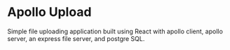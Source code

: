 # Apollo Upload

Simple file uploading application built using React with apollo client, apollo server, an express file server, and postgre SQL.
